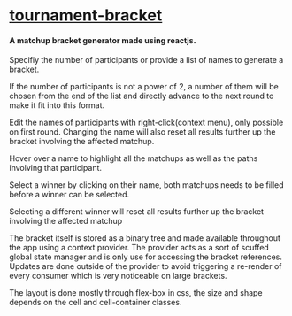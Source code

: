 # [tournament-bracket](https://seegg.github.io/tournament-bracket)

#### A matchup bracket generator made using reactjs.

Specifiy the number of participants or provide a list of names to generate a bracket.

If the number of participants is not a power of 2, a number of them will be chosen from the end of the list and directly advance to the next round to make it fit into this format.

Edit the names of participants with right-click(context menu), only possible on first round. Changing the name will also reset all results further up the bracket involving the affected matchup.

Hover over a name to highlight all the matchups as well as the paths involving that participant.

Select a winner by clicking on their name, both matchups needs to be filled before a winner can be selected.

Selecting a different winner will reset all results further up the bracket involving the affected matchup

The bracket itself is stored as a binary tree and made available throughout the app using a context provider.
The provider acts as a sort of scuffed global state manager and is only use for accessing the bracket references. Updates are done outside of the provider to avoid triggering a re-render of every consumer which is very noticeable on large brackets.

The layout is done mostly through flex-box in css, the size and shape depends on the cell and cell-container classes.
